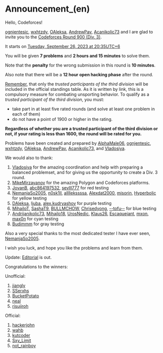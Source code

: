# Announcement_(en)

Hello, Codeforces!

[ognjentesic](https://codeforces.com/profile/ognjentesic "Pupil ognjentesic"), [wxhtzdy](https://codeforces.com/profile/wxhtzdy "Master wxhtzdy"), [OAleksa](https://codeforces.com/profile/OAleksa "Specialist OAleksa"), [AndrewPav](https://codeforces.com/profile/AndrewPav "Specialist AndrewPav"), [Acanikolic73](https://codeforces.com/profile/Acanikolic73 "Specialist Acanikolic73") and I are glad to invite you to the [Codeforces Round 900 (Div. 3)](https://codeforces.com/contest/1878 "Codeforces Round 900 (Div. 3)").

It starts on [Tuesday, September 26, 2023 at 20:35UTC+6](https://codeforces.com/https://www.timeanddate.com/worldclock/fixedtime.html?day=26&month=9&year=2023&hour=17&min=35&sec=0&p1=166)

You will be given **7 problems** and **2 hours and 15 minutes** to solve them.

Note that the **penalty** for the wrong submission in this round is **10 minutes**.

Also note that there will be a **12 hour open hacking phase** after the round.

[Remember](https://codeforces.com/blog/entry/59228), that only the *trusted participants of the third division* will be included in the official standings table. As it is written by link, this is a compulsory measure for combating unsporting behavior. To qualify as a *trusted participant of the third division*, you must:

 * take part in at least five rated rounds (and solve at least one problem in each of them)
* do not have a point of 1900 or higher in the rating.

**Regardless of whether you are a trusted participant of the third division or not, if your rating is less than 1600, the round will be rated for you.**

Problems have been created and prepared by [AlphaMale06](https://codeforces.com/profile/AlphaMale06 "Expert AlphaMale06"), [ognjentesic](https://codeforces.com/profile/ognjentesic "Pupil ognjentesic"), [wxhtzdy](https://codeforces.com/profile/wxhtzdy "Master wxhtzdy"), [OAleksa](https://codeforces.com/profile/OAleksa "Specialist OAleksa"), [AndrewPav](https://codeforces.com/profile/AndrewPav "Specialist AndrewPav"), [Acanikolic73](https://codeforces.com/profile/Acanikolic73 "Specialist Acanikolic73"), and [Vladosiya](https://codeforces.com/profile/Vladosiya "Expert Vladosiya").

We would also to thank:

 1. [Vladosiya](https://codeforces.com/profile/Vladosiya "Expert Vladosiya") for the amazing coordination and help with preparing a balanced problemset, and for giving us the opportunity to create a Div. 3 round.
2. [MikeMirzayanov](https://codeforces.com/profile/MikeMirzayanov "Headquarters, MikeMirzayanov") for the amazing Polygon and Codeforces platforms.
3. [JovanB](https://codeforces.com/profile/JovanB "Grandmaster JovanB"), [abc864197532](https://codeforces.com/profile/abc864197532 "International Grandmaster abc864197532"), [sevlll777](https://codeforces.com/profile/sevlll777 "Grandmaster sevlll777") for red testing
4. [NemanjaSo2005](https://codeforces.com/profile/NemanjaSo2005 "Master NemanjaSo2005"), [n0sk1ll](https://codeforces.com/profile/n0sk1ll "Master n0sk1ll"), [allllekssssa](https://codeforces.com/profile/allllekssssa "Master allllekssssa"), [Alexdat2000](https://codeforces.com/profile/Alexdat2000 "Master Alexdat2000"), [misorin](https://codeforces.com/profile/misorin "International Master misorin"), [Hyperbolic](https://codeforces.com/profile/Hyperbolic "International Master Hyperbolic") for yellow testing
5. [DAleksa](https://codeforces.com/profile/DAleksa "Candidate Master DAleksa"), [ljuba](https://codeforces.com/profile/ljuba "Candidate Master ljuba"), [alex.kudryashov](https://codeforces.com/profile/alex.kudryashov "Candidate Master alex.kudryashov") for purple testing
6. [MihailoT](https://codeforces.com/profile/MihailoT "Expert MihailoT"), [SashaT9](https://codeforces.com/profile/SashaT9 "Expert SashaT9"), [BULLMCHOW](https://codeforces.com/profile/BULLMCHOW "Expert BULLMCHOW"), [Chrisedyong](https://codeforces.com/profile/Chrisedyong "Expert Chrisedyong"), [--tofu--](https://codeforces.com/profile/--tofu-- "Expert --tofu--") for blue testing
7. [Andrijanikolic73](https://codeforces.com/profile/Andrijanikolic73 "Specialist Andrijanikolic73"), [Mihajlo18](https://codeforces.com/profile/Mihajlo18 "Specialist Mihajlo18"), [UrosNedic](https://codeforces.com/profile/UrosNedic "Specialist UrosNedic"), [Klaus26](https://codeforces.com/profile/Klaus26 "Specialist Klaus26"), [Escaquejant](https://codeforces.com/profile/Escaquejant "Specialist Escaquejant"), [mxon](https://codeforces.com/profile/mxon "Specialist mxon"), [max0n](https://codeforces.com/profile/max0n "Specialist max0n") for cyan testing
8. [Budimmm](https://codeforces.com/profile/Budimmm "Newbie Budimmm") for gray testing

Also a very special thanks to the most dedicated tester I have ever seen, [NemanjaSo2005](https://codeforces.com/profile/NemanjaSo2005 "Master NemanjaSo2005").

I wish you luck, and hope you like the problems and learn from them.

Update: [Editorial](Tutorial_(en).md) is out.

Congratulations to the winners:

Unofficial:

 1. [jiangly](https://codeforces.com/profile/jiangly "Legendary Grandmaster jiangly")
2. [SSerxhs](https://codeforces.com/profile/SSerxhs "International Grandmaster SSerxhs")
3. [BucketPotato](https://codeforces.com/profile/BucketPotato "Grandmaster BucketPotato")
4. [neal](https://codeforces.com/profile/neal "Legendary Grandmaster neal")
5. [risujiroh](https://codeforces.com/profile/risujiroh "International Grandmaster risujiroh")

Official:

 1. [hackerjohn](https://codeforces.com/profile/hackerjohn "Expert hackerjohn")
2. [wahb](https://codeforces.com/profile/wahb "Expert wahb")
3. [kutcoder](https://codeforces.com/profile/kutcoder "Expert kutcoder")
4. [Sxy_Limit](https://codeforces.com/profile/Sxy_Limit "Expert Sxy_Limit")
5. [not_rainboy](https://codeforces.com/profile/not_rainboy "Expert not_rainboy")
